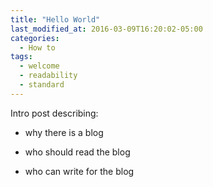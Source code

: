 ```yaml
---
title: "Hello World"
last_modified_at: 2016-03-09T16:20:02-05:00
categories:
  - How to
tags:
  - welcome
  - readability
  - standard
---
```


Intro post describing:

- why there is a blog

- who should read the blog

- who can write for the blog
